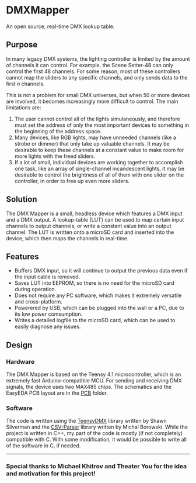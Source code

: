# DMXMapper
An open source, real-time DMX lookup table.

## Purpose
In many legacy DMX systems, the lighting controller is limited by the amount of channels it can control. For example, the Scene Setter-48 can only control the first 48 channels. For some reason, most of these controllers cannot map the sliders to any specific channels, and only sends data to the first *n* channels.

This is not a problem for small DMX universes, but when 50 or more devices are involved, it becomes increasingly more difficult to control. The main limitations are:
1. The user cannot control all of the lights simulaneously, and therefore must set the address of only the most important devices to something in the beginning of the address space.
2. Many devices, like RGB lights, may have unneeded channels (like a strobe or dimmer) that only take up valuable channels. It may be desirable to keep these channels at a constant value to make room for more lights with the freed sliders.
3. If a lot of small, individual devices are working together to accomplish one task, like an array of single-channel incandescent lights, it may be desirable to control the brightness of all of them with one slider on the controller, in order to free up even more sliders.

## Solution
The DMX Mapper is a small, headless device which features a DMX input and a DMX output. A lookup-table (LUT) can be used to map certain input channels to output channels, or write a constant value into an output channel. The LUT is written onto a microSD card and inserted into the device, which then maps the channels in real-time.

## Features
- Buffers DMX input, so it will continue to output the previous data even if the input cable is removed.
- Saves LUT into EEPROM, so there is no need for the microSD card during operation.
- Does not require any PC software, which makes it extremely versatile and cross-platform.
- Powerered by USB, which can be plugged into the wall or a PC, due to its low power comsumption.
- Writes a detailed logfile to the microSD card, which can be used to easily diagnose any issues.

## Design
### Hardware
The DMX Mapper is based on the Teensy 4.1 microcontroller, which is an extremely fast Arduino-compatible MCU. For sending and receiving DMX signals, the device uses two MAX485 chips. The schematics and the EasyEDA PCB layout are in the [PCB](https://github.com/MaxPastushkov/DMXMapper/tree/master/PCB) folder.

### Software
The code is written using the [TeensyDMX](https://github.com/ssilverman/TeensyDMX) library written by Shawn Silverman and the [CSV-Parser](https://github.com/michalmonday/CSV-Parser-for-Arduino) library written by Michal Borowski. While the project is written in C++, my part of the code is mostly (if not completely) compatible with C. With some modification, it would be possible to write all of the software in C, if needed.

---
### Special thanks to Michael Khitrov and Theater You for the idea and motivation for this project!
